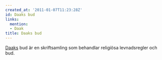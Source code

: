 ```yaml
---
created_at: '2011-01-07T11:23:28Z'
id: Daaks bud
links:
  mention:
  - Daak
title: Daaks bud
---
```


[Daaks] bud är en skriftsamling som behandlar religiösa levnadsregler och bud.

  [Daaks]: Daak
